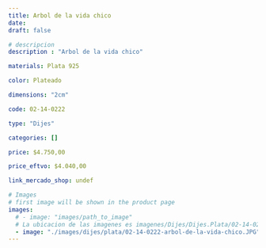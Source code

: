 ```yaml
---
title: Arbol de la vida chico
date: 
draft: false

# descripcion
description : "Arbol de la vida chico"

materials: Plata 925

color: Plateado

dimensions: "2cm"

code: 02-14-0222

type: "Dijes"

categories: []

price: $4.750,00

price_eftvo: $4.040,00

link_mercado_shop: undef

# Images
# first image will be shown in the product page
images:
  # - image: "images/path_to_image"
  # La ubicacion de las imagenes es imagenes/Dijes/Dijes.Plata/02-14-0222-arbol-de-la-vida-chico
  - image: "./images/dijes/plata/02-14-0222-arbol-de-la-vida-chico.JPG"
---
```

